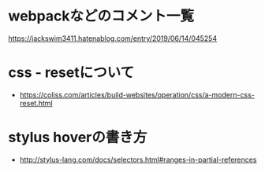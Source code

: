 # webpackなどのコメント一覧

https://jackswim3411.hatenablog.com/entry/2019/06/14/045254

# css - resetについて

- https://coliss.com/articles/build-websites/operation/css/a-modern-css-reset.html

# stylus hoverの書き方

- http://stylus-lang.com/docs/selectors.html#ranges-in-partial-references